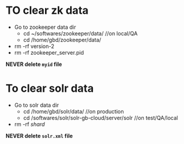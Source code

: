 TO clear zk data
================

- Go to zookeeper data dir
  - cd ~/softwares/zookeeper/data/  //on local/QA
  - cd /home/gbd/zookeeper/data/
- rm -rf version-2
- rm -rf zookeeper_server.pid

**NEVER delete `myid` file**

To clear solr data
==================

- Go to solr data dir
   - cd /home/gbd/solr/data/   							//on production
   - cd /softwares/solr/solr-gb-cloud/server/solr   	//on test/QA/local
- rm -rf *shard*

**NEVER delete `solr.xml` file**